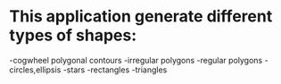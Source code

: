 # This application generate different types of shapes:
-cogwheel polygonal contours
-irregular polygons
-regular polygons
-circles,ellipsis
-stars
-rectangles
-triangles
